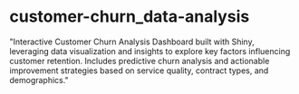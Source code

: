 # customer-churn_data-analysis
"Interactive Customer Churn Analysis Dashboard built with Shiny, leveraging data visualization and insights to explore key factors influencing customer retention. Includes predictive churn analysis and actionable improvement strategies based on service quality, contract types, and demographics."
